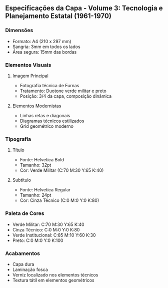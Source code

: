 ## Especificações da Capa - Volume 3: Tecnologia e Planejamento Estatal (1961-1970)

### Dimensões
- Formato: A4 (210 x 297 mm)
- Sangria: 3mm em todos os lados
- Área segura: 15mm das bordas

### Elementos Visuais
1. Imagem Principal
   - Fotografia técnica de Furnas
   - Tratamento: Duotone verde militar e preto
   - Posição: 3/4 da capa, composição dinâmica

2. Elementos Modernistas
   - Linhas retas e diagonais
   - Diagramas técnicos estilizados
   - Grid geométrico moderno

### Tipografia
1. Título
   - Fonte: Helvetica Bold
   - Tamanho: 32pt
   - Cor: Verde Militar (C:70 M:30 Y:65 K:40)

2. Subtítulo
   - Fonte: Helvetica Regular
   - Tamanho: 24pt
   - Cor: Cinza Técnico (C:0 M:0 Y:0 K:80)

### Paleta de Cores
- Verde Militar: C:70 M:30 Y:65 K:40
- Cinza Técnico: C:0 M:0 Y:0 K:80
- Verde Institucional: C:85 M:10 Y:60 K:30
- Preto: C:0 M:0 Y:0 K:100

### Acabamentos
- Capa dura
- Laminação fosca
- Verniz localizado nos elementos técnicos
- Textura tátil em elementos geométricos 